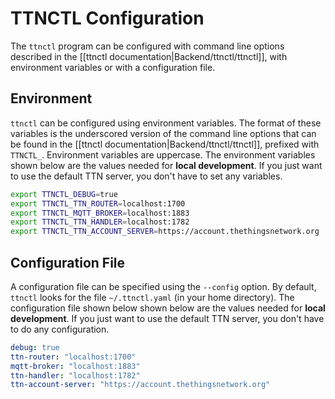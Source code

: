 # TTNCTL Configuration

The `ttnctl` program can be configured with command line options described in the [[ttnctl documentation|Backend/ttnctl/ttnctl]], with environment variables or with a configuration file.

## Environment

`ttnctl` can be configured using environment variables.
The format of these variables is the underscored version of the command line options that can be found in the [[ttnctl documentation|Backend/ttnctl/ttnctl]], prefixed with `TTNCTL_`. Environment variables are uppercase. The environment variables shown below are the values needed for **local development**. If you just want to use the default TTN server, you don't have to set any variables.

```sh
export TTNCTL_DEBUG=true
export TTNCTL_TTN_ROUTER=localhost:1700
export TTNCTL_MQTT_BROKER=localhost:1883
export TTNCTL_TTN_HANDLER=localhost:1782
export TTNCTL_TTN_ACCOUNT_SERVER=https://account.thethingsnetwork.org
```

## Configuration File

A configuration file can be specified using the `--config` option. By default, `ttnctl` looks for the file `~/.ttnctl.yaml` (in your home directory).
The configuration file shown below shown below are the values needed for **local development**. If you just want to use the default TTN server, you don't have to do any configuration.

```yaml
debug: true
ttn-router: "localhost:1700"
mqtt-broker: "localhost:1883"
ttn-handler: "localhost:1782"
ttn-account-server: "https://account.thethingsnetwork.org"
```
